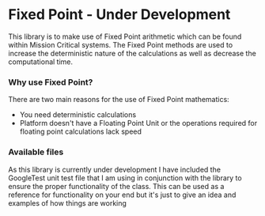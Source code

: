 # Fixed Point - Under Development

This library is to make use of Fixed Point arithmetic which can be found within Mission Critical systems. The Fixed Point methods are used to increase the deterministic nature of the calculations as well as decrease the computational time. 

### Why use Fixed Point?
There are two main reasons for the use of Fixed Point mathematics:
- You need deterministic calculations
- Platform doesn't have a Floating Point Unit or the operations required for floating point calculations lack speed

### Available files
As this library is currently under development I have included the GoogleTest unit test file that I am using in conjunction with the library to ensure the proper functionality of the class. This can be used as a reference for functionality on your end but it's just to give an idea and examples of how things are working
